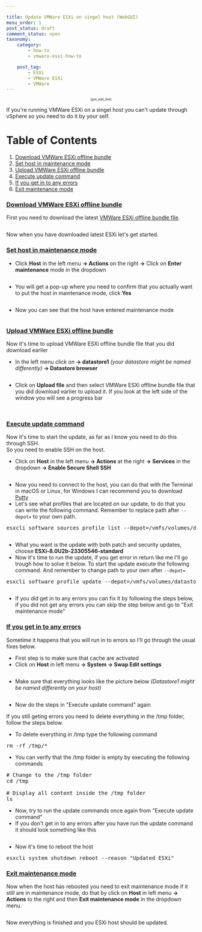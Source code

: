 ```yaml
---

title: Update VMWare ESXi on singel host (WebGUI)
menu_order: 1
post_status: draft
comment_status: open
taxonomy:
    category:
        - how-to
        - vmware-esxi-how-to

    post_tag:
        - ESXi
        - VMWare ESXi
        - VMWare
---
```



<p style="text-align: center;font-size: 0.6em">[giw_edit_link]</p>

If you're running VMWare ESXi on a singel host you can't update through vSphere so you need to do it by your self.  

# Table of Contents
1. [Download VMWare ESXi offline bundle](#download-vmware-esxi-offline-bundle)
2. [Set host in maintenance mode](#set-host-in-maintenance-mode)
3. [Upload VMWare ESXi offline bundle](#upload-offline-bundle)
4. [Execute update command](#execute-update-command)
5. [If you get in to any errors](#if-you-get-in-to-any-errors)
6. [Exit maintenance mode](exit-maintenance-mode)

### [Download VMWare ESXi offline bundle](#download-vmware-esxi-offline-bundle)
First you need to download the latest [VMWare ESXi offline bundle file](https://customerconnect.vmware.com/downloads/details?downloadGroup=ESXI80U2B&productId=1345).
<!-- wp:image {"lightbox":{"enabled":true},"id":282,"sizeSlug":"medium","linkDestination":"none"} -->
<figure class="wp-block-image size-medium">
<img src="https://stolpe.io/wp-content/uploads/2024/03/01_update_esxi-300x83.png" alt="" class="wp-image-282"/>
</figure>
<!-- /wp:image -->
Now when you have downloaded latest ESXi let's get started.

### [Set host in maintenance mode](#set-host-in-maintenance-mode)
* Click **Host** in the left menu **-> Actions** on the right **->** Click on **Enter maintenance** mode in the dropdown

<!-- wp:image {"lightbox":{"enabled":true},"id":293,"sizeSlug":"large","linkDestination":"none"} -->
<figure class="wp-block-image size-large">
<img src="https://stolpe.io/wp-content/uploads/2024/03/01_update_esxi_webgui-1024x433.png" alt="" class="wp-image-293"/>
</figure>
<!-- /wp:image -->

* You will get a pop-up where you need to confirm that you actually want to put the host in maintenance mode, click **Yes**

<!-- wp:image {"lightbox":{"enabled":true},"id":294,"sizeSlug":"medium","linkDestination":"none"} -->
<figure class="wp-block-image size-medium">
<img src="https://stolpe.io/wp-content/uploads/2024/03/02_update_esxi_webgui-300x151.png" alt="" class="wp-image-294"/>
</figure>
<!-- /wp:image -->

* Now you can see that the host have entered maintenance mode

<!-- wp:image {"lightbox":{"enabled":true},"id":299,"sizeSlug":"large","linkDestination":"none"} -->
<figure class="wp-block-image size-large">
<img src="https://stolpe.io/wp-content/uploads/2024/03/03_update_esxi_webgui-1024x316.png" alt="" class="wp-image-299"/>
</figure>
<!-- /wp:image -->

### [Upload VMWare ESXi offline bundle](#upload-offline-bundle)
Now it's time to upload VMWare ESXi offline bundle file that you did download earlier
* In the left menu click on **-> datastore1** _(your datastore might be named differently)_ **-> Datastore browser**

<!-- wp:image {"lightbox":{"enabled":true},"id":301,"sizeSlug":"medium","linkDestination":"none"} -->
<figure class="wp-block-image size-medium">
<img src="https://stolpe.io/wp-content/uploads/2024/03/04_update_esxi_webgui-300x189.png" alt="" class="wp-image-301"/>
</figure>
<!-- /wp:image -->

* Click on **Upload file** and then select VMWare ESXi offline bundle file that you did download earlier to upload it. If you look at the left side of the window you will see a progress bar

<!-- wp:image {"lightbox":{"enabled":true},"id":302,"sizeSlug":"large","linkDestination":"none"} -->
<figure class="wp-block-image size-large">
<img src="https://stolpe.io/wp-content/uploads/2024/03/05_update_esxi_webgui-1024x422.png" alt="" class="wp-image-302"/>
</figure>
<!-- /wp:image -->

<!-- wp:image {"lightbox":{"enabled":true},"id":303,"sizeSlug":"large","linkDestination":"none"} -->
<figure class="wp-block-image size-large">
<img src="https://stolpe.io/wp-content/uploads/2024/03/06_update_esxi_webgui-1024x74.png" alt="" class="wp-image-303"/>
</figure>
<!-- /wp:image -->

### [Execute update command](#execute-update-command)
Now it's time to start the update, as far as I know you need to do this through SSH.  
So you need to enable SSH on the host.

* Click on **Host** in the left menu **-> Actions** at the right **-> Services** in the dropdown **-> Enable Secure Shell SSH**

<!-- wp:image {"lightbox":{"enabled":true},"id":300,"sizeSlug":"large","linkDestination":"none"} -->
<figure class="wp-block-image size-large">
<img src="https://stolpe.io/wp-content/uploads/2024/03/00_update_esxi_webgui-1024x433.png" alt="" class="wp-image-300"/>
</figure>
<!-- /wp:image -->

* Now you need to connect to the host, you can do that with the Terminal in macOS or Linux, for Windows I can recommend you to download </span><a style="font-size: revert;" href="https://www.chiark.greenend.org.uk/~sgtatham/putty/">Putty</a>
* Let's see what profiles that are located on our update, to do that you can write the following command. Remember to replace path after `--depot=` to your own path.

<!-- wp:enlighter/codeblock {"language":"shell"} -->
<pre class="EnlighterJSRAW" data-enlighter-language="shell" data-enlighter-theme="" data-enlighter-highlight="" data-enlighter-linenumbers="" data-enlighter-lineoffset="" data-enlighter-title="" data-enlighter-group="">
esxcli software sources profile list --depot=/vmfs/volumes/datastore1/Update/VMware-ESXi-8.0U2b-23305546-depot.zip
</pre>
<!-- /wp:enlighter/codeblock -->

<!-- wp:image {"lightbox":{"enabled":true},"id":304,"sizeSlug":"large","linkDestination":"none"} -->
<figure class="wp-block-image size-large">
<img src="https://stolpe.io/wp-content/uploads/2024/03/02_update_esxi-1024x125.png" alt="" class="wp-image-304"/>
</figure>
<!-- /wp:image -->

* What you want is the update with both patch and security updates, choose **ESXi-8.0U2b-23305546-standard**
* Now it's time to run the update, if you get error in return like me I'll go trough how to solve it below. To start the update execute the following command. And remember to change path to your own after `--depot=`

<!-- wp:enlighter/codeblock {"language":"shell"} -->
<pre class="EnlighterJSRAW" data-enlighter-language="shell" data-enlighter-theme="" data-enlighter-highlight="" data-enlighter-linenumbers="" data-enlighter-lineoffset="" data-enlighter-title="" data-enlighter-group="">
esxcli software profile update --depot=/vmfs/volumes/datastore1/Update/VMware-ESXi-8.0U2b-23305546-depot.zip --profile=ESXi-8.0U2b-23305546-standard
</pre>
<!-- /wp:enlighter/codeblock -->

<!-- wp:image {"lightbox":{"enabled":true},"id":305,"sizeSlug":"large","linkDestination":"none"} -->
<figure class="wp-block-image size-large">
<img src="https://stolpe.io/wp-content/uploads/2024/03/03_update_esxi-1024x89.png" alt="" class="wp-image-305"/>
</figure>
<!-- /wp:image -->

* If you did get in to any errors you can fix it by following the steps below, if you did not get any errors you can skip the step below and go to "Exit maintenance mode"

### [If you get in to any errors](#if-you-get-in-to-any-errors)
Sometime it happens that you will run in to errors so I'll go through the usual fixes below.

* First step is to make sure that cache are activated
* Click on **Host** in left menu **-> System -> Swap Edit settings**

<!-- wp:image {"lightbox":{"enabled":true},"id":312,"sizeSlug":"large","linkDestination":"none"} -->
<figure class="wp-block-image size-large">
<img src="https://stolpe.io/wp-content/uploads/2024/03/07_update_esxi_webgui-1024x319.png" alt="" class="wp-image-312"/>
</figure>
<!-- /wp:image -->

* Make sure that everything looks like the picture below _(Datastore1 might be named differently on your host)_

<!-- wp:image {"lightbox":{"enabled":true},"id":313,"sizeSlug":"medium","linkDestination":"none"} -->
<figure class="wp-block-image size-medium">
<img src="https://stolpe.io/wp-content/uploads/2024/03/08_update_esxi_webgui-300x174.png" alt="" class="wp-image-313"/>
</figure>
<!-- /wp:image -->

* Now do the steps in "Execute update command" again

If you still geting errors you need to delete everything in the /tmp folder, follow the steps below.

* To delete everything in /tmp type the following command

<!-- wp:enlighter/codeblock {"language":"shell"} -->
<pre class="EnlighterJSRAW" data-enlighter-language="shell" data-enlighter-theme="" data-enlighter-highlight="" data-enlighter-linenumbers="" data-enlighter-lineoffset="" data-enlighter-title="" data-enlighter-group="">
rm -rf /tmp/*
</pre>
<!-- /wp:enlighter/codeblock -->

* You can verify that the /tmp folder is empty by executing the following commands

<!-- wp:enlighter/codeblock {"language":"shell"} -->
<pre class="EnlighterJSRAW" data-enlighter-language="shell" data-enlighter-theme="" data-enlighter-highlight="" data-enlighter-linenumbers="" data-enlighter-lineoffset="" data-enlighter-title="" data-enlighter-group="">
# Change to the /tmp folder
cd /tmp

# Display all content inside the /tmp folder
ls
</pre>
<!-- /wp:enlighter/codeblock -->

* Now, try to run the update commands once again from "Execute update command"
* If you don't get in to any errors after you have run the update command it should look something like this

<!-- wp:image {"lightbox":{"enabled":true},"id":311,"sizeSlug":"large","linkDestination":"none"} -->
<figure class="wp-block-image size-large">
<img src="https://stolpe.io/wp-content/uploads/2024/03/04_update_esxi-1024x658.png" alt="" class="wp-image-311"/>
</figure>
<!-- /wp:image -->

* Now it's time to reboot the host

<!-- wp:enlighter/codeblock {"language":"shell"} -->
<pre class="EnlighterJSRAW" data-enlighter-language="shell" data-enlighter-theme="" data-enlighter-highlight="" data-enlighter-linenumbers="" data-enlighter-lineoffset="" data-enlighter-title="" data-enlighter-group="">
esxcli system shutdown reboot --reason "Updated ESXi"
</pre>
<!-- /wp:enlighter/codeblock -->

### [Exit maintenance mode](exit-maintenance-mode)
Now when the host has rebooted you need to exit maintenance mode if it still are in maintenance mode, do that by click on **Host** in left menu **-> Actions** to the right and then **Exit maintenance mode** in the dropdown menu.

<!-- wp:image {"lightbox":{"enabled":true},"id":325,"sizeSlug":"large","linkDestination":"none"} -->
<figure class="wp-block-image size-large">
<img src="https://stolpe.io/wp-content/uploads/2024/03/09_update_esxi_webgui-1024x385.png" alt="" class="wp-image-325"/>
</figure>
<!-- /wp:image -->

Now everything is finished and you ESXi host should be updated.